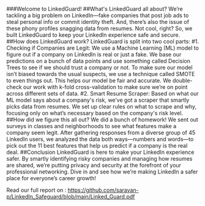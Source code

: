 ###Welcome to LinkedGuard! 
##What's LinkedGuard all about?
We’re tackling a big problem on LinkedIn—fake companies that post job ads to steal personal info or commit identity theft. And, there’s also the issue of these phony profiles snagging data from resumes. Not cool, right? So, we built LinkedGuard to keep your LinkedIn experience safe and secure.
##How does LinkedGuard work?
LinkedGuard is split into two cool parts:
#1.	Checking if Companies are Legit: We use a Machine Learning (ML) model to figure out if a company on LinkedIn is real or just a fake. We base our predictions on a bunch of data points and use something called Decision Trees to see if we should trust a company or not. To make sure our model isn’t biased towards the usual suspects, we use a technique called SMOTE to even things out. This helps our model be fair and accurate. We double-check our work with k-fold cross-validation to make sure we’re on point across different sets of data.
#2.	Smart Resume Scraper: Based on what our ML model says about a company's risk, we’ve got a scraper that smartly picks data from resumes. We set up clear rules on what to scrape and why, focusing only on what’s necessary based on the company's risk level.
##How did we figure this all out?
We did a bunch of homework! We sent out surveys in classes and neighborhoods to see what features make a company seem legit. After gathering responses from a diverse group of 45 LinkedIn users, we analyzed the data both ways—numbers and words—to pick out the 11 best features that help us predict if a company is the real deal.
##Conclusion
LinkedGuard is here to make your LinkedIn experience safer. By smartly identifying risky companies and managing how resumes are shared, we’re putting privacy and security at the forefront of your professional networking. Dive in and see how we’re making LinkedIn a safer place for everyone’s career growth!

Read our full report on :  https://github.com/saravan-p/LinkedIn_Safeguard/blob/main/Linked_Guard.pdf
